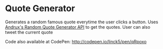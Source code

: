 <h1>Quote Generator</h1>

Generates a random famous quote everytime the user clicks a button. Uses <a href="https://freegeoip.net">Andrux's Random Quote Generator API</a> to get the quotes. User can also tweet the current quote

Code also available at CodePen: http://codepen.io/linck5/pen/qRpoxo
